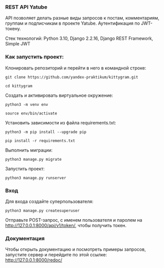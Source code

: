 ### REST API Yatube

API позволяет делать разные виды запросов к постам, комментариям, группам и подписчикам в проекте Yatube. Аутентификация по JWT-токену.

Стек технологий: Python 3.10, Django 2.2.16, Django REST Framework, Simple JWT

### Как запустить проект:

Клонировать репозиторий и перейти в него в командной строке:

```
git clone https://github.com/yandex-praktikum/kittygram.git
```

```
cd kittygram
```

Cоздать и активировать виртуальное окружение:

```
python3 -m venv env
```

```
source env/bin/activate
```

Установить зависимости из файла requirements.txt:

```
python3 -m pip install --upgrade pip
```

```
pip install -r requirements.txt
```

Выполнить миграции:

```
python3 manage.py migrate
```

Запустить проект:

```
python3 manage.py runserver
```

### Вход

Для входа создайте суперпользователя:

```
python3 manage.py createsuperuser
```

Отправьте POST-запрос, с именем пользователя и паролем на http://127.0.0.1:8000/api/v1/token/, чтобы получить токен.

### Документация

Чтобы открыть документацию и посмотреть примеры запросов, запустите сервер и перейдите по этой ссылке: http://127.0.0.1:8000/redoc/
